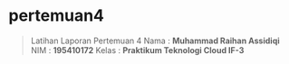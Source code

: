 # pertemuan4
> Latihan Laporan Pertemuan 4
Nama  : __Muhammad Raihan Assidiqi__
NIM   : __195410172__
Kelas : __Praktikum Teknologi Cloud IF-3__